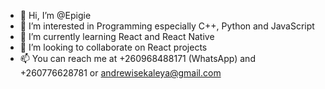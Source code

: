 - 👋 Hi, I’m @Epigie
- 👀 I’m interested in Programming especially C++, Python and JavaScript
- 🌱 I’m currently learning React and React Native
- 💞️ I’m looking to collaborate on React projects
- 📫 You can reach me at +260968488171 (WhatsApp) and +260776628781 or andrewisekaleya@gmail.com

<!---
Epigie/Epigie is a ✨ special ✨ repository because its `README.md` (this file) appears on your GitHub profile.
You can click the Preview link to take a look at your changes.
--->
